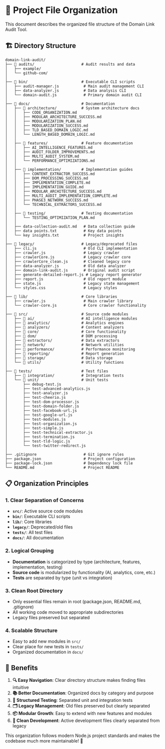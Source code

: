 # 📁 Project File Organization

This document describes the organized file structure of the Domain Link Audit Tool.

## 🏗️ Directory Structure

```
domain-link-audit/
├── 📁 audits/                     # Audit results and data
│   ├── example/
│   └── github-com/
│
├── 📁 bin/                        # Executable CLI scripts
│   ├── audit-manager.js           # Main audit management CLI
│   ├── data-analyzer.js           # Data analysis CLI
│   └── domain-audit.js            # Primary domain audit CLI
│
├── 📁 docs/                       # Documentation
│   ├── 📁 architecture/           # System architecture docs
│   │   ├── CODE_ORGANIZATION.md
│   │   ├── MODULAR_ARCHITECTURE_SUCCESS.md
│   │   ├── MODULARIZATION_PLAN.md
│   │   ├── MODULARIZATION_SUCCESS.md
│   │   ├── TLD_BASED_DOMAIN_LOGIC.md
│   │   └── LENGTH_BASED_DOMAIN_LOGIC.md
│   │
│   ├── 📁 features/               # Feature documentation
│   │   ├── AI_INTELLIGENCE_FEATURES.md
│   │   ├── AUDIT_FOLDER_IMPROVEMENTS.md
│   │   ├── MULTI_AUDIT_SYSTEM.md
│   │   └── PERFORMANCE_OPTIMIZATIONS.md
│   │
│   ├── 📁 implementation/         # Implementation guides
│   │   ├── CONTENT_EXTRACTOR_SUCCESS.md
│   │   ├── DOM_PROCESSING_SUCCESS.md
│   │   ├── IMPLEMENTATION_COMPLETE.md
│   │   ├── IMPLEMENTATION_GUIDE.md
│   │   ├── MODULAR_ARCHITECTURE_SUCCESS.md
│   │   ├── MULTI_AUDIT_IMPLEMENTATION_COMPLETE.md
│   │   ├── PHASE3_NETWORK_SUCCESS.md
│   │   └── TECHNICAL_EXTRACTORS_SUCCESS.md
│   │
│   ├── 📁 testing/                # Testing documentation
│   │   └── TESTING_OPTIMIZATION_PLAN.md
│   │
│   ├── data-collection-audit.md   # Data collection guide
│   ├── data points.txt            # Key data points
│   └── key insights.txt           # Project insights
│
├── 📁 legacy/                     # Legacy/deprecated files
│   ├── cli.js                     # Old CLI implementation
│   ├── crawler.js                 # Legacy crawler
│   ├── crawlerCore.js             # Legacy crawler core
│   ├── crawlerCore_clean.js       # Cleaned legacy core
│   ├── data-analyzer.js           # Old data analyzer
│   ├── domain-link-audit.js       # Original audit script
│   ├── generate-detailed-report.js # Legacy report generator
│   ├── report.js                  # Old report module
│   ├── state.js                   # Legacy state management
│   └── styles.css                 # Legacy styles
│
├── 📁 lib/                        # Core libraries
│   ├── crawler.js                 # Main crawler library
│   └── crawler-core.js            # Core crawler functionality
│
├── 📁 src/                        # Source code modules
│   ├── 📁 ai/                     # AI intelligence modules
│   ├── 📁 analytics/              # Analytics engines
│   ├── 📁 analyzers/              # Content analyzers
│   ├── 📁 core/                   # Core functionality
│   ├── 📁 dom/                    # DOM processing
│   ├── 📁 extractors/             # Data extractors
│   ├── 📁 network/                # Network utilities
│   ├── 📁 performance/            # Performance monitoring
│   ├── 📁 reporting/              # Report generation
│   ├── 📁 storage/                # Data storage
│   └── 📁 utils/                  # Utility functions
│
├── 📁 tests/                      # Test files
│   ├── 📁 integration/            # Integration tests
│   └── 📁 unit/                   # Unit tests
│       ├── debug-test.js
│       ├── test-advanced-analytics.js
│       ├── test-analyzer.js
│       ├── test-cheerio.js
│       ├── test-dom-processor.js
│       ├── test-domain-folder.js
│       ├── test-facebook-url.js
│       ├── test-google-url.js
│       ├── test-modules.js
│       ├── test-organization.js
│       ├── test-simple.js
│       ├── test-technical-extractor.js
│       ├── test-termination.js
│       ├── test-tld-logic.js
│       └── test-twitter-redirect.js
│
├── .gitignore                     # Git ignore rules
├── package.json                   # Project configuration
├── package-lock.json              # Dependency lock file
└── README.md                      # Project README
```

## 📋 Organization Principles

### 1. **Clear Separation of Concerns**

- **`src/`**: Active source code modules
- **`bin/`**: Executable CLI scripts
- **`lib/`**: Core libraries
- **`legacy/`**: Deprecated/old files
- **`tests/`**: All test files
- **`docs/`**: All documentation

### 2. **Logical Grouping**

- **Documentation** is categorized by type (architecture, features, implementation, testing)
- **Source code** is modularized by functionality (AI, analytics, core, etc.)
- **Tests** are separated by type (unit vs integration)

### 3. **Clean Root Directory**

- Only essential files remain in root (package.json, README.md, .gitignore)
- All working code moved to appropriate subdirectories
- Legacy files preserved but separated

### 4. **Scalable Structure**

- Easy to add new modules in `src/`
- Clear place for new tests in `tests/`
- Organized documentation in `docs/`

## 🚀 Benefits

1. **🔍 Easy Navigation**: Clear directory structure makes finding files intuitive
2. **📚 Better Documentation**: Organized docs by category and purpose
3. **🧪 Structured Testing**: Separated unit and integration tests
4. **🗂️ Legacy Management**: Old files preserved but clearly separated
5. **📦 Modular Growth**: Easy to extend with new features and modules
6. **🎯 Clean Development**: Active development files clearly separated from legacy

This organization follows modern Node.js project standards and makes the codebase much more maintainable! 🎉
